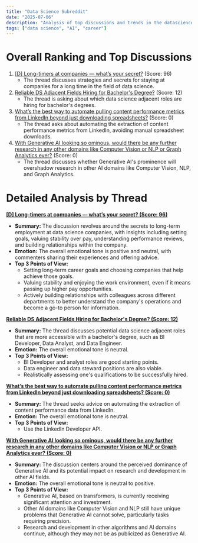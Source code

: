 ```yaml
---
title: "Data Science Subreddit"
date: "2025-07-06"
description: "Analysis of top discussions and trends in the datascience subreddit"
tags: ["data science", "AI", "career"]
---
```


# Overall Ranking and Top Discussions
1.  [[D] Long-timers at companies — what’s your secret?](https://www.reddit.com/r/datascience/comments/1lsjfj4/longtimers_at_companies_whats_your_secret/) (Score: 96)
    *   The thread discusses strategies and secrets for staying at companies for a long time in the field of data science.
2.  [Reliable DS Adjacent Fields Hiring for Bachelor's Degree?](https://www.reddit.com/r/datascience/comments/1lss1c5/reliable_ds_adjacent_fields_hiring_for_bachelors/) (Score: 12)
    *   The thread is asking about which data science adjacent roles are hiring for bachelor's degrees.
3.  [What’s the best way to automate pulling content performance metrics from LinkedIn beyond just downloading spreadsheets?](https://www.reddit.com/r/datascience/comments/1lsk0sd/whats_the_best_way_to_automate_pulling_content/) (Score: 0)
    *   The thread asks about automating the extraction of content performance metrics from LinkedIn, avoiding manual spreadsheet downloads.
4.  [With Generative AI looking so ominous, would there be any further research in any other domains like Computer Vision or NLP or Graph Analytics ever?](https://www.reddit.com/r/datascience/comments/1lt464v/with_generative_ai_looking_so_ominous_would_there/) (Score: 0)
    *   The thread discusses whether Generative AI's prominence will overshadow research in other AI domains like Computer Vision, NLP, and Graph Analytics.

# Detailed Analysis by Thread
**[[D] Long-timers at companies — what’s your secret? (Score: 96)](https://www.reddit.com/r/datascience/comments/1lsjfj4/longtimers_at_companies_whats_your_secret/)**
*  **Summary:**  The discussion revolves around the secrets to long-term employment at data science companies, with insights including setting goals, valuing stability over pay, understanding performance reviews, and building relationships within the company.
*  **Emotion:** The overall emotional tone is positive and neutral, with commenters sharing their experiences and offering advice.
*  **Top 3 Points of View:**
    *   Setting long-term career goals and choosing companies that help achieve those goals.
    *   Valuing stability and enjoying the work environment, even if it means passing up higher pay opportunities.
    *   Actively building relationships with colleagues across different departments to better understand the company's operations and become a go-to person for information.

**[Reliable DS Adjacent Fields Hiring for Bachelor's Degree? (Score: 12)](https://www.reddit.com/r/datascience/comments/1lss1c5/reliable_ds_adjacent_fields_hiring_for_bachelors/)**
*  **Summary:**  The thread discusses potential data science adjacent roles that are more accessible with a bachelor's degree, such as BI Developer, Data Analyst, and Data Engineer.
*  **Emotion:** The overall emotional tone is neutral.
*  **Top 3 Points of View:**
    *   BI Developer and analyst roles are good starting points.
    *   Data engineer and data steward positions are also viable.
    *   Realistically assessing one's qualifications to be successfully hired.

**[What’s the best way to automate pulling content performance metrics from LinkedIn beyond just downloading spreadsheets? (Score: 0)](https://www.reddit.com/r/datascience/comments/1lsk0sd/whats_the_best_way_to_automate_pulling_content/)**
*  **Summary:**  The thread seeks advice on automating the extraction of content performance data from LinkedIn.
*  **Emotion:** The overall emotional tone is neutral.
*  **Top 3 Points of View:**
    *   Use the LinkedIn Developer API.

**[With Generative AI looking so ominous, would there be any further research in any other domains like Computer Vision or NLP or Graph Analytics ever? (Score: 0)](https://www.reddit.com/r/datascience/comments/1lt464v/with_generative_ai_looking_so_ominous_would_there/)**
*  **Summary:**  The discussion centers around the perceived dominance of Generative AI and its potential impact on research and development in other AI fields.
*  **Emotion:** The overall emotional tone is neutral to positive.
*  **Top 3 Points of View:**
    *   Generative AI, based on transformers, is currently receiving significant attention and investment.
    *   Other AI domains like Computer Vision and NLP still have unique problems that Generative AI cannot solve, particularly tasks requiring precision.
    *   Research and development in other algorithms and AI domains continue, although they may not be as publicized as Generative AI.
